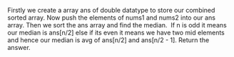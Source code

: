 Firstly we create a array ans of double datatype to store our combined sorted array.
Now push the elements of nums1 and nums2 into our ans array.
Then we sort the ans array and find the median.
​
If n is odd it means our median is ans[n/2] else if its even it means we have two mid elements and hence our median is avg of ans[n/2] and ans[n/2 - 1].
​
Return the answer.